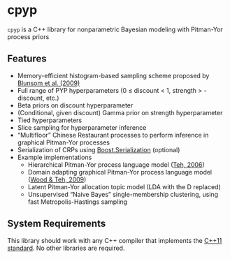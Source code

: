 cpyp
====

`cpyp` is a C++ library for nonparametric Bayesian modeling with Pitman-Yor process priors

## Features
- Memory-efficient histogram-based sampling scheme proposed by [Blunsom et al. (2009)](http://www.clg.ox.ac.uk/blunsom/pubs/blunsom-acl09-short.pdf)
- Full range of PYP hyperparameters (0 ≤ discount < 1, strength > -discount, etc.)
- Beta priors on discount hyperparameter
- (Conditional, given discount) Gamma prior on strength hyperparameter
- Tied hyperparameters
- Slice sampling for hyperparameter inference
- “Multifloor” Chinese Restaurant processes to perform inference in graphical Pitman-Yor processes
- Serialization of CRPs using [Boost.Serialization](www.boost.org/libs/serialization) (optional)
- Example implementations
    - Hierarchical Pitman-Yor process language model ([Teh, 2006](http://acl.ldc.upenn.edu/P/P06/P06-1124.pdf))
    - Domain adapting graphical Pitman-Yor process language model ([Wood & Teh, 2009](http://jmlr.csail.mit.edu/proceedings/papers/v5/wood09a/wood09a.pdf))
    - Latent Pitman-Yor allocation topic model (LDA with the D replaced)
    - Unsupervised “Naive Bayes” single-membership clustering, using fast Metropolis-Hastings sampling

## System Requirements
This library should work with any C++ compiler that implements the [C++11 standard](http://en.wikipedia.org/wiki/C%2B%2B11). No other libraries are required.

